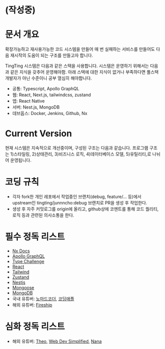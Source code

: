# (작성중)

# 문서 개요

확장가능하고 재사용가능한 코드 시스템을 만들어 매 번 실패하는 서비스를 만들어도 다음 재시작의 도움이 되는 구조를 만들고자 합니다.

TingTing 시스템은 다음과 같은 스택을 사용합니다. 시스템은 운영하기 위해서는 다음과 같은 지식을 갖추어 운영해야함. 아래 스택에 대한 지식이 없거나 부족하다면 풀스택 개발자가 아닌 수준이니 공부 열심히 해야합니다.

- 공통: Typescript, Apollo GraphQL
- 웹: React, Next.js, tailwindcss, zustand
- 앱: React Native
- 서버: Nest.js, MongoDB
- 데브옵스: Docker, Jenkins, Github, Nx

# Current Version

현재 시스템은 지속적으로 개선중이며, 구성된 구조는 다음과 같습니다.
프로그램 구조는 1)스타일링, 2)상태관리, 3)비즈니스 로직, 4)데이터베이스 모델, 5)유틸리티,로 나뉘어 운영됩니다.

# 코딩 규칙

- 각자 fork한 개인 레포에서 작업중인 브랜치(debug, feature/... 등)에서 upstream인 tingting/junnncho:debug 브랜치로 PR을 생성 후 작업한다.
- 생성 후 자주 커밋로그를 origin에 올리고, github상에 코멘트를 통해 코드 퀄리티, 로직 등과 관련된 의사소통을 한다.

# 필수 정독 리스트

- [Nx Docs](https://nx.dev/getting-started/intro)
- [Apollo GraphQL](https://www.apollographql.com/docs/)
- [Type Challenge](https://github.com/type-challenges/type-challenges)
- [React](https://reactjs.org/docs/getting-started.html)
- [Tailwind](https://tailwindcss.com/docs/installation)
- [Zustand](https://docs.pmnd.rs/zustand/getting-started/introduction)
- [Nestjs](https://docs.nestjs.com/)
- [Mongoose](https://mongoosejs.com/docs/guide.html)
- [MongoDB](https://www.mongodb.com/docs/manual/introduction/)
- 국내 유튜버: [노마드코더](https://www.youtube.com/@nomadcoders), [코딩애플](https://www.youtube.com/@codingapple)
- 해외 유튜버: [Fireship](https://www.youtube.com/@Fireship)

# 심화 정독 리스트

- 해외 유튜버: [Theo](https://www.youtube.com/@t3dotgg), [Web Dev Simplified](https://www.youtube.com/@WebDevSimplified), [Nana](https://www.youtube.com/@TechWorldwithNana)
